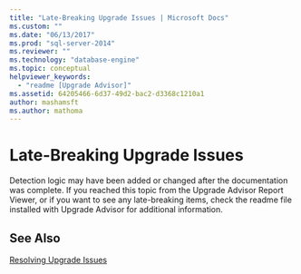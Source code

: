 ```yaml
---
title: "Late-Breaking Upgrade Issues | Microsoft Docs"
ms.custom: ""
ms.date: "06/13/2017"
ms.prod: "sql-server-2014"
ms.reviewer: ""
ms.technology: "database-engine"
ms.topic: conceptual
helpviewer_keywords: 
  - "readme [Upgrade Advisor]"
ms.assetid: 64205466-6d37-49d2-bac2-d3368c1210a1
author: mashamsft
ms.author: mathoma
---
```

# Late-Breaking Upgrade Issues
  Detection logic may have been added or changed after the documentation was complete. If you reached this topic from the Upgrade Advisor Report Viewer, or if you want to see any late-breaking items, check the readme file installed with Upgrade Advisor for additional information.  
  
## See Also  
 [Resolving Upgrade Issues](../../../2014/sql-server/install/resolving-upgrade-issues.md)  
  
  
